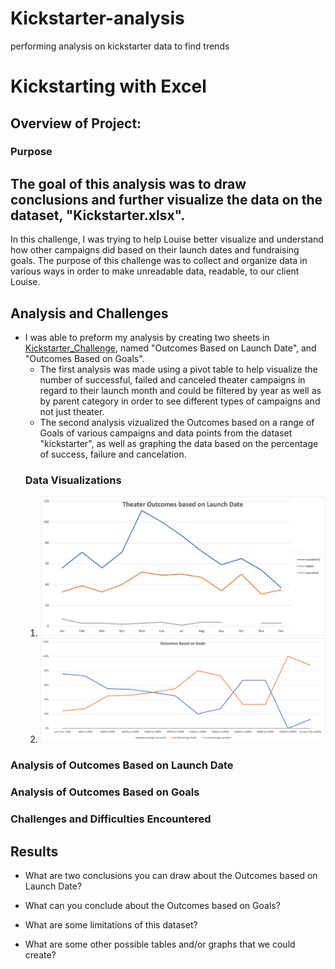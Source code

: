# Kickstarter-analysis
performing analysis on kickstarter data to find trends
# Kickstarting with Excel

## Overview of Project:

### Purpose
  The goal of this analysis was to draw conclusions and further visualize the data on the dataset, \"Kickstarter.xlsx"\.
---
In this challenge, I was trying to help Louise better visualize and understand how other campaigns did based on their launch dates and fundraising goals.  The purpose of this challenge was to collect and organize data in various ways in order to make unreadable data, readable, to our client Louise.

## Analysis and Challenges
  * I was able to preform my analysis by creating two sheets in [Kickstarter_Challenge](Kickstarter_Challenge.xlsx), named \"Outcomes Based on Launch Date"\, and \"Outcomes Based on Goals"\.  
      - The first analysis was made using a pivot table to help visualize the number of successful, failed and canceled theater campaigns in regard to their launch month and could be filtered by year as well as by parent category in order to see different types of campaigns and not just theater.
      - The second analysis vizualized the Outcomes based on a range of Goals of various campaigns and data points from the dataset \"kickstarter"\, as well as graphing the data based on the percentage of success, failure and cancelation.
      ### Data Visualizations
      1) ![Theater_Outcomes_Vs_Launch](Theater_Outcomes_Vs_Launch.png)
      2) ![Outcomes_vs_Goals](Outcomes_vs_Goals.png)
      
### Analysis of Outcomes Based on Launch Date

### Analysis of Outcomes Based on Goals

### Challenges and Difficulties Encountered

## Results

- What are two conclusions you can draw about the Outcomes based on Launch Date?

- What can you conclude about the Outcomes based on Goals?

- What are some limitations of this dataset?

- What are some other possible tables and/or graphs that we could create?
